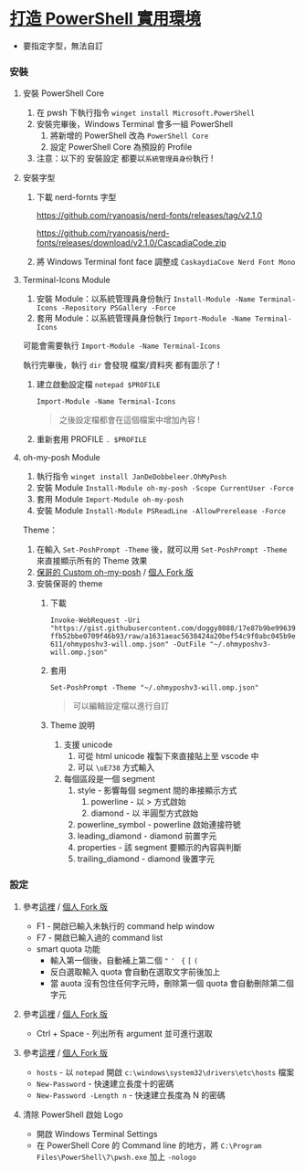 # [打造 PowerShell 實用環境](https://www.facebook.com/will.fans/videos/1534435513578893)

- 要指定字型，無法自訂

### 安裝

1. 安裝 PowerShell Core
   1. 在 pwsh 下執行指令 `winget install Microsoft.PowerShell`
   1. 安裝完畢後，Windows Terminal 會多一組 PowerShell
      1. 將新增的 PowerShell 改為 `PowerShell Core`
      1. 設定 PowerShell Core 為預設的 Profile
   1. 注意：以下的 安裝設定 都要以`系統管理員身份`執行 !

1. 安裝字型
   1. 下載 nerd-fornts 字型 

        https://github.com/ryanoasis/nerd-fonts/releases/tag/v2.1.0

        https://github.com/ryanoasis/nerd-fonts/releases/download/v2.1.0/CascadiaCode.zip

    1. 將 Windows Terminal font face 調整成 `CaskaydiaCove Nerd Font Mono`
 
 1. Terminal-Icons Module
    1. 安裝 Module：以系統管理員身份執行 `Install-Module -Name Terminal-Icons -Repository PSGallery -Force`
    1. 套用 Module：以系統管理員身份執行 `Import-Module -Name Terminal-Icons`

    可能會需要執行 `Import-Module -Name Terminal-Icons`

    執行完畢後，執行 `dir` 會發現 檔案/資料夾 都有圖示了 !

    1. 建立啟動設定檔 `notepad $PROFILE`

        ```
        Import-Module -Name Terminal-Icons
        ```

        > 之後設定檔都會在這個檔案中增加內容 !

    1. 重新套用 PROFILE `. $PROFILE`

1. oh-my-posh Module
      
   1. 執行指令 `winget install JanDeDobbeleer.OhMyPosh`
   1. 安裝 Module `Install-Module oh-my-posh -Scope CurrentUser -Force`
   1. 套用 Module `Import-Module oh-my-posh`
   1. 安裝 Module `Install-Module PSReadLine -AllowPrerelease -Force`

   Theme：
   
   1. 在輸入 `Set-PoshPrompt -Theme` 後，就可以用 `Set-PoshPrompt -Theme` 來直接顯示所有的 Theme 效果
   1. [保哥的 Custom oh-my-posh](https://gist.github.com/doggy8088/17e87b9be99639ffb52bbe0709f46b93) / [個人 Fork 版](https://gist.github.com/ragnakuei/15542eabcefd1cf7dcd0f1f8f3d52085)
   1. 安裝保哥的 theme
      1. 下載 
      
         `Invoke-WebRequest -Uri "https://gist.githubusercontent.com/doggy8088/17e87b9be99639ffb52bbe0709f46b93/raw/a1631aeac5638424a20bef54c9f0abc045b9e611/ohmyposhv3-will.omp.json" -OutFile "~/.ohmyposhv3-will.omp.json"`

      1. 套用

         `Set-PoshPrompt -Theme "~/.ohmyposhv3-will.omp.json"`

         > 可以編輯設定檔以進行自訂

      1. Theme 說明
         1. 支援 unicode
            1. 可從 html unicode 複製下來直接貼上至 vscode 中
            1. 可以 `\uE738` 方式輸入
         1. 每個區段是一個 segment
            1. style - 影響每個 segment 間的串接顯示方式
               1. powerline - 以 > 方式啟始
               1. diamond - 以 半圓型方式啟始
            1. powerline_symbol - powerline 啟始連接符號
            1. leading_diamond - diamond 前置字元
            1. properties - 該 segment 要顯示的內容與判斷
            1. trailing_diamond - diamond 後置字元

### 設定

1. 參考[這裡](https://gist.github.com/doggy8088/d3f3925452e2d7b923d01142f755d2ae) / [個人 Fork 版](https://gist.github.com/ragnakuei/2b0f1f5bebb98db026fa6a5b45c658b7)
    - F1 - 開啟已輸入未執行的 command help window
    - F7 - 開啟已輸入過的 command list
    - smart quota 功能 
      - 輸入第一個後，自動補上第二個 `"` `' ` `{` `[` `(`
      - 反白選取輸入 quota 會自動在選取文字前後加上
      - 當 auota 沒有包住任何字元時，刪除第一個  quota 會自動刪除第二個字元

1. 參考[這裡](https://gist.github.com/doggy8088/2bf2a46f7e65ae4197b6092df3835f21) / [個人 Fork 版](https://gist.github.com/ragnakuei/9048ee316507191e121b2fab18ea6ffa)
   - Ctrl + Space - 列出所有 argument 並可進行選取
   
1. 參考[這裡](https://gist.github.com/doggy8088/553c4548492b63e4ccbe30d843de85f6) / [個人 Fork 版](https://gist.github.com/ragnakuei/d03e966ef0876a0e927190e99f7861eb)
    - `hosts` - 以 `notepad` 開啟 `c:\windows\system32\drivers\etc\hosts` 檔案
    - `New-Password` - 快速建立長度十的密碼
    - `New-Password -Length n` - 快速建立長度為 N 的密碼

1. 清除 PowerShell 啟始 Logo
   - 開啟 Windows Terminal Settings
   - 在 PowerShell Core 的 Command line 的地方，將 `C:\Program Files\PowerShell\7\pwsh.exe` 加上 `-nologo` 
